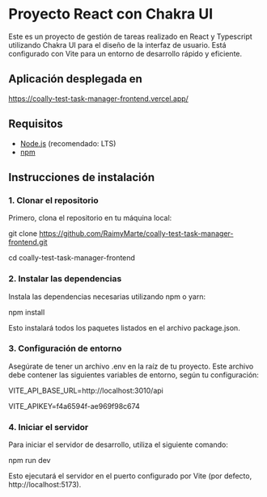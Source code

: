 # Proyecto React con Chakra UI

Este es un proyecto de gestión de tareas realizado en React y Typescript utilizando Chakra UI para el diseño de la interfaz de usuario. Está configurado con Vite para un entorno de desarrollo rápido y eficiente.

## Aplicación desplegada en

https://coally-test-task-manager-frontend.vercel.app/

## Requisitos

- [Node.js](https://nodejs.org/) (recomendado: LTS)
- [npm](https://www.npmjs.com/)

## Instrucciones de instalación

### 1. Clonar el repositorio

Primero, clona el repositorio en tu máquina local:

git clone https://github.com/RaimyMarte/coally-test-task-manager-frontend.git

cd coally-test-task-manager-frontend

### 2. Instalar las dependencias
Instala las dependencias necesarias utilizando npm o yarn:

npm install

Esto instalará todos los paquetes listados en el archivo package.json.

### 3. Configuración de entorno
Asegúrate de tener un archivo .env en la raíz de tu proyecto. Este archivo debe contener las siguientes variables de entorno, según tu configuración:

VITE_API_BASE_URL=http://localhost:3010/api

VITE_APIKEY=f4a6594f-ae969f98c674

### 4. Iniciar el servidor
Para iniciar el servidor de desarrollo, utiliza el siguiente comando:

npm run dev

Esto ejecutará el servidor en el puerto configurado por Vite (por defecto, http://localhost:5173).